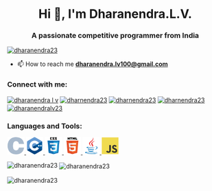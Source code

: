 <h1 align="center">Hi 👋, I'm Dharanendra.L.V.</h1>
<h3 align="center">A passionate competitive programmer from India</h3>

<p align="left"> <a href="https://github.com/ryo-ma/github-profile-trophy"><img src="https://github-profile-trophy.vercel.app/?username=dharanendra23" alt="dharanendra23" /></a> </p>

- 📫 How to reach me **dharanendra.lv100@gmail.com**

<h3 align="left">Connect with me:</h3>
<p align="left">
<a href="https://linkedin.com/in/dharanendra l v" target="blank"><img align="center" src="https://cdn.jsdelivr.net/npm/simple-icons@3.0.1/icons/linkedin.svg" alt="dharanendra l v" height="30" width="40" /></a>
<a href="https://www.codechef.com/users/dharnendra23" target="blank"><img align="center" src="https://cdn.jsdelivr.net/npm/simple-icons@3.1.0/icons/codechef.svg" alt="dharnendra23" height="30" width="40" /></a>
<a href="https://www.hackerrank.com/dharnendra23" target="blank"><img align="center" src="https://cdn.jsdelivr.net/npm/simple-icons@3.0.1/icons/hackerrank.svg" alt="dharnendra23" height="30" width="40" /></a>
<a href="https://codeforces.com/profile/dharnendra23" target="blank"><img align="center" src="https://cdn.jsdelivr.net/npm/simple-icons@3.0.1/icons/codeforces.svg" alt="dharnendra23" height="30" width="40" /></a>
<a href="https://auth.geeksforgeeks.org/user/dharanendralv23" target="blank"><img align="center" src="https://cdn.jsdelivr.net/npm/simple-icons@3.0.1/icons/geeksforgeeks.svg" alt="dharanendralv23" height="30" width="40" /></a>
</p>

<h3 align="left">Languages and Tools:</h3>
<p align="left"> <a href="https://www.cprogramming.com/" target="_blank"> <img src="https://raw.githubusercontent.com/devicons/devicon/master/icons/c/c-original.svg" alt="c" width="40" height="40"/> </a> <a href="https://www.w3schools.com/cpp/" target="_blank"> <img src="https://raw.githubusercontent.com/devicons/devicon/master/icons/cplusplus/cplusplus-original.svg" alt="cplusplus" width="40" height="40"/> </a> <a href="https://www.w3schools.com/css/" target="_blank"> <img src="https://raw.githubusercontent.com/devicons/devicon/master/icons/css3/css3-original-wordmark.svg" alt="css3" width="40" height="40"/> </a> <a href="https://www.w3.org/html/" target="_blank"> <img src="https://raw.githubusercontent.com/devicons/devicon/master/icons/html5/html5-original-wordmark.svg" alt="html5" width="40" height="40"/> </a> <a href="https://www.java.com" target="_blank"> <img src="https://raw.githubusercontent.com/devicons/devicon/master/icons/java/java-original.svg" alt="java" width="40" height="40"/> </a> <a href="https://developer.mozilla.org/en-US/docs/Web/JavaScript" target="_blank"> <img src="https://raw.githubusercontent.com/devicons/devicon/master/icons/javascript/javascript-original.svg" alt="javascript" width="40" height="40"/> </a> </p>

<p><img align="left" src="https://github-readme-stats.vercel.app/api/top-langs?username=dharanendra23&show_icons=true&locale=en&layout=compact" alt="dharanendra23" /></p>

<p>&nbsp;<img align="center" src="https://github-readme-stats.vercel.app/api?username=dharanendra23&show_icons=true&locale=en" alt="dharanendra23" /></p>

<p><img align="center" src="https://github-readme-streak-stats.herokuapp.com/?user=dharanendra23&" alt="dharanendra23" /></p>
